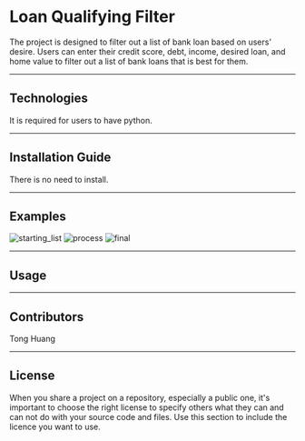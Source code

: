 # Loan Qualifying Filter

The project is designed to filter out a list of bank loan based on users' desire. Users can enter their credit score, debt, income, desired loan, and home value to filter out a list of bank loans that is best for them.

---

## Technologies

It is required for users to have python.

---

## Installation Guide

There is no need to install.

---

## Examples

![starting_list](.image/first)
![process](.image/second)
![final](.image/third)

---

## Usage



---

## Contributors

Tong Huang

---

## License

When you share a project on a repository, especially a public one, it's important to choose the right license to specify others what they can and can not do with your source code and files. Use this section to include the licence you want to use.
